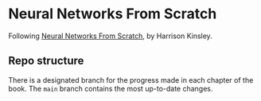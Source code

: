 # Neural Networks From Scratch
Following [Neural Networks From Scratch](https://nnfs.io), by Harrison Kinsley.

## Repo structure
There is a designated branch for the progress made in each chapter of the book. The `main` branch contains the most up-to-date changes.

